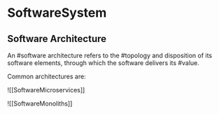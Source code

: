 # SoftwareSystem

## Software Architecture

An #software architecture refers to the #topology and disposition of its software elements, through which the software delivers its #value.

Common architectures are:

![[SoftwareMicroservices]]

![[SoftwareMonoliths]]
